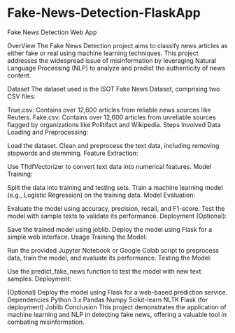 # Fake-News-Detection-FlaskApp
Fake News Detection Web App

OverView
The Fake News Detection project aims to classify news articles as either fake or real using machine learning techniques. This project addresses the widespread issue of misinformation by leveraging Natural Language Processing (NLP) to analyze and predict the authenticity of news content.

Dataset
The dataset used is the ISOT Fake News Dataset, comprising two CSV files:

True.csv: Contains over 12,600 articles from reliable news sources like Reuters.
Fake.csv: Contains over 12,600 articles from unreliable sources flagged by organizations like Politifact and Wikipedia.
Steps Involved
Data Loading and Preprocessing:

Load the dataset.
Clean and preprocess the text data, including removing stopwords and stemming.
Feature Extraction:

Use TfidfVectorizer to convert text data into numerical features.
Model Training:

Split the data into training and testing sets.
Train a machine learning model (e.g., Logistic Regression) on the training data.
Model Evaluation:

Evaluate the model using accuracy, precision, recall, and F1-score.
Test the model with sample texts to validate its performance.
Deployment (Optional):

Save the trained model using joblib.
Deploy the model using Flask for a simple web interface.
Usage
Training the Model:

Run the provided Jupyter Notebook or Google Colab script to preprocess data, train the model, and evaluate its performance.
Testing the Model:

Use the predict_fake_news function to test the model with new text samples.
Deployment:

(Optional) Deploy the model using Flask for a web-based prediction service.
Dependencies
Python 3.x
Pandas
Numpy
Scikit-learn
NLTK
Flask (for deployment)
Joblib
Conclusion
This project demonstrates the application of machine learning and NLP in detecting fake news, offering a valuable tool in combating misinformation.


